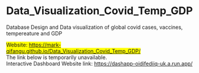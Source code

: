 # Data_Visualization_Covid_Temp_GDP
Database Design and Data visualization of global covid cases, vaccines, tempereature and GDP

<span style="background-color: yellow;">Website: https://mark-qifangu.github.io/Data_Visualization_Covid_Temp_GDP/</span> <br>
The link below is temporarily unavailable.<br>
Interactive Dashboard Website link: https://dashapp-oidifediiq-uk.a.run.app/
